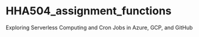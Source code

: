 # HHA504_assignment_functions
Exploring Serverless Computing and Cron Jobs in Azure, GCP, and GitHub
